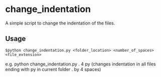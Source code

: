 # change_indentation
A simple script to change the indentation of the files.

## Usage
    $python change_indentation.py <folder_location> <number_of_spaces> <file_extension>

e.g. python change_indentation.py . 4 py  (changes indentation in all files ending with py in current folder . by 4 spaces)
